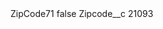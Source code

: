 <?xml version="1.0" encoding="UTF-8"?>
<CustomMetadata xmlns="http://soap.sforce.com/2006/04/metadata" xmlns:xsi="http://www.w3.org/2001/XMLSchema-instance" xmlns:xsd="http://www.w3.org/2001/XMLSchema">
    <label>ZipCode71</label>
    <protected>false</protected>
    <values>
        <field>Zipcode__c</field>
        <value xsi:type="xsd:string">21093</value>
    </values>
</CustomMetadata>
